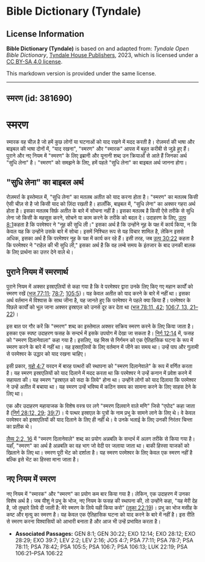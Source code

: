 # Bible Dictionary (Tyndale)

## License Information

**Bible Dictionary (Tyndale)** is based on and adapted from: _Tyndale Open Bible Dictionary_, [Tyndale House Publishers](https://tyndaleopenresources.com/), 2023, which is licensed under a [CC BY-SA 4.0 license](https://creativecommons.org/licenses/by-sa/4.0/legalcode.en).

This markdown version is provided under the same license.



--------------------------------

## स्मरण (id: 381690)

स्मरण
=====

स्मारक वह चीज़ है जो हमें कुछ लोगों या घटनाओं को याद रखने में मदद करती है। रोज़मर्रा की भाषा और बाइबल की भाषा दोनों में, "याद रखना", "स्मरण" और "स्मारक" आपस में बहुत करीबी से जुड़े हुए हैं। पुराने और नए नियम में "स्मरण" के लिए इब्रानी और यूनानी शब्द उन क्रियाओं से आते हैं जिनका अर्थ "सुधि लेना" है। "स्मरण" को समझने के लिए, हमें पहले "सुधि लेना" का बाइबल अर्थ जानना होगा।

"सुधि लेना" का बाइबल अर्थ
-------------------------

रोज़मर्रा के इस्तेमाल में, "सुधि लेना" का मतलब अतीत को याद करना होता है। "स्मरण" का मतलब किसी ऐसी चीज़ से है जो किसी याद को ज़िंदा रखती है। हालाँकि, बाइबल में, "सुधि लेना" का अक्सर गहरा अर्थ होता है। इसका मतलब सिर्फ़ अतीत के बारे में सोचना नहीं है। इसका मतलब है किसी ऐसे तरीके से सुधि लेना जो किसी के महसूस करने, सोचने या काम करने के तरीके को बदल दे। उदाहरण के लिए, [उत्प 8:1](https://ref.ly/Gen8:1)कहता है कि परमेश्वर ने "नूह की सुधि ली।" इसका अर्थ है कि उन्होंने नूह के पक्ष में कार्य किया, न कि केवल यह कि उन्होंने उसके बारे में सोचा। इसमें निश्चित रूप से यह विचार शामिल है, लेकिन इससे अधिक, इसका अर्थ है कि परमेश्वर नूह के पक्ष में कार्य कर रहे हैं। इसी तरह, जब [उत्प 30:22](https://ref.ly/Gen30:22) कहता है कि परमेश्वर ने "राहेल की भी सुधि ली," इसका अर्थ है कि वह लम्बे समय के इंतजार के बाद उनकी बालक के लिए प्रार्थना का उत्तर देने वाले थे।

पुराने नियम में स्मरणार्थ
-------------------------

पुराने नियम में अक्सर इस्राएलियों से कहा गया है कि वे परमेश्वर द्वारा उनके लिए किए गए महान कार्यों को स्मरण रखें ([भज 77:11](https://ref.ly/Ps77:11); [78:7](https://ref.ly/Ps78:7); [105:5](https://ref.ly/Ps105:5))। यह केवल अतीत को याद करने के बारे में नहीं था। इसका अर्थ वर्तमान में विश्वास के साथ जीना है, यह जानते हुए कि परमेश्वर ने पहले क्या किया हैं। परमेश्वर के पिछले कार्यों को भूल जाना अक्सर इस्राएल को उनसे दूर कर देता था ([भज 78:11, 42](https://ref.ly/Ps78:11,Ps78:42); [106:7, 13, 21–22](https://ref.ly/Ps106:7,Ps106:13,Ps106:21-Ps106:22))।

इस बात पर गौर करें कि "स्मरण" शब्द का इस्तेमाल अक्सर सक्रिय स्मरण करने के लिए किया जाता है। इसका एक स्पष्ट उदाहरण फसह के सन्दर्भ में इसके उपयोग में देखा जा सकता है। [निर्ग 12:14](https://ref.ly/Exod12:14) में, फसह को "स्मरण दिलानेवाला" कहा गया है। इसलिए, यह मिस्र से निर्गमन को एक ऐतिहासिक घटना के रूप में स्मरण करने के बारे में नहीं था। यह इस्राएलियों के लिए वर्तमान में जीने का समय था। उन्हें पाप और गुलामी से परमेश्वर के उद्धार को याद रखना चाहिए।

इसी प्रकार, [यहो 4:7](https://ref.ly/Josh4:7) यरदन में बारह पत्थरों की स्थापना को "स्मरण दिलानेवाले" के रूप में वर्णित करता है। यह स्मरण इस्राएलियों को याद दिलाने में मदद करता था कि परमेश्वर ने उन्हें कनान में प्रवेश करने में सहायता की। यह स्मरण "इस्राएल को सदा के लिये" होना था। उन्होंने लोगों को याद दिलाया कि परमेश्वर ने उन्हें अतीत में बचाया था। यह स्मरण उन्हें भविष्य में कठिन समय का सामना करने के लिए साहस देने के लिए था।

एक और उदाहरण महायाजक के विशेष वस्त्र पर लगे "स्मरण दिलवाने वाले मणि" जिसे "एपोद" कहा जाता है ([निर्ग 28:12, 29](https://ref.ly/Exod28:12,Exod28:29); [39:7](https://ref.ly/Exod39:7))। ये पत्थर इस्राएल के पुत्रों के नाम प्रभु के सामने लाने के लिए थे। वे केवल परमेश्वर को इस्राएलियों की याद दिलाने के लिए ही नहीं थे। वे उनके भलाई के लिए उनकी निरंतर चिन्ता का प्रतीक थे।

[लैव्य 2:2, 16](https://ref.ly/Lev2:2,Lev2:16) में "स्मरण दिलानेवाले" शब्द का प्रयोग अन्नबलि के सन्दर्भ में अलग तरीके से किया गया है। यहाँ, "स्मरण" का अर्थ है अन्नबलि का वह भाग जो वेदी पर जलाया जाता था। बाकी हिस्सा याजकों को खिलाने के लिए था। स्मरण पूरी भेंट को दर्शाता है। यह स्मरण परमेश्वर के लिए केवल एक स्मरण नहीं है बल्कि इसे भेंट का हिस्सा माना जाता है।

नए नियम में स्मरण
-----------------

नए नियम में "स्मारक" और "स्मरण" का प्रयोग कम बार किया गया है। लेकिन, एक उदाहरण में उनका विशेष अर्थ है। जब यीशु ने प्रभु के भोज, नए नियम के फसह की स्थापना की, तो उन्होंने कहा, "यह मेरी देह है, जो तुम्हारे लिये दी जाती है: मेरे स्मरण के लिये यही किया करो” ([लूका 22:19](https://ref.ly/Luke22:19))। प्रभु का भोज मसीह के कष्ट और मृत्यु का स्मरण है। यह केवल एक ऐतिहासिक घटना को याद करने के बारे में नहीं है। इस रीति से स्मरण करना विश्वासियों को आभारी बनाता है और आज भी उन्हें प्रभावित करता है।

* **Associated Passages:** GEN 8:1; GEN 30:22; EXO 12:14; EXO 28:12; EXO 28:29; EXO 39:7; LEV 2:2; LEV 2:16; JOS 4:7; PSA 77:11; PSA 78:7; PSA 78:11; PSA 78:42; PSA 105:5; PSA 106:7; PSA 106:13; LUK 22:19; PSA 106:21–PSA 106:22

